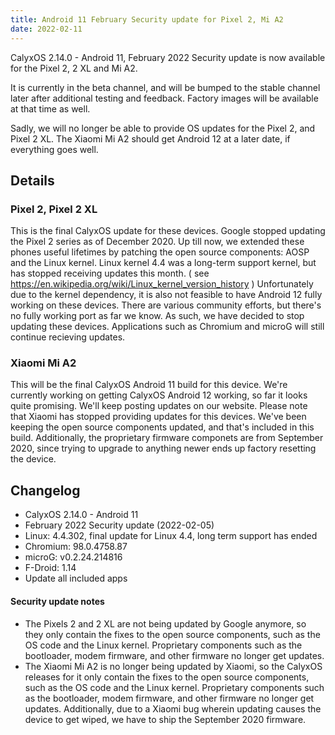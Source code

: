 ```yaml
---
title: Android 11 February Security update for Pixel 2, Mi A2
date: 2022-02-11
---
```


CalyxOS 2.14.0 - Android 11, February 2022 Security update is now available for the Pixel 2, 2 XL and Mi A2.

It is currently in the beta channel, and will be bumped to the stable channel later after additional testing and feedback. Factory images will be available at that time as well.

Sadly, we will no longer be able to provide OS updates for the Pixel 2, and Pixel 2 XL.  The Xiaomi Mi A2 should get Android 12 at a later date, if everything goes well.

## Details
### Pixel 2, Pixel 2 XL
This is the final CalyxOS update for these devices. Google stopped updating the Pixel 2 series as of December 2020.
Up till now, we extended these phones useful lifetimes by patching the open source components: AOSP and the Linux kernel. Linux kernel 4.4 was a long-term support kernel, but has stopped receiving updates this month. ( see <https://en.wikipedia.org/wiki/Linux_kernel_version_history> )
Unfortunately due to the kernel dependency, it is also not feasible to have Android 12 fully working on these devices. There are various community efforts, but there's no fully working port as far we know.
As such, we have decided to stop updating these devices. Applications such as Chromium and microG will still continue recieving updates.

### Xiaomi Mi A2
This will be the final CalyxOS Android 11 build for this device. We're currently working on getting CalyxOS Android 12 working, so far it looks quite promising. We'll keep posting updates on our website.
Please note that Xiaomi has stopped providing updates for this devices.
We've been keeping the open source components updated, and that's included in this build.
Additionally, the proprietary firmware componets are from September 2020,
since trying to upgrade to anything newer ends up factory resetting the device.

## Changelog
* CalyxOS 2.14.0 - Android 11
* February 2022 Security update (2022-02-05)
* Linux: 4.4.302, final update for Linux 4.4, long term support has ended
* Chromium: 98.0.4758.87
* microG: v0.2.24.214816
* F-Droid: 1.14
* Update all included apps

<div class="alert alert-info" markdown="0">
<h4>Security update notes</h4>
<ul>
<li>The Pixels 2 and 2 XL are not being updated by Google anymore, so they only contain the fixes to the open source components, such as the OS code and the Linux kernel. Proprietary components such as the bootloader, modem firmware, and other firmware no longer get updates.</li>
<li>The Xiaomi Mi A2 is no longer being updated by Xiaomi, so the CalyxOS releases for it only contain the fixes to the open source components, such as the OS code and the Linux kernel. Proprietary components such as the bootloader, modem firmware, and other firmware no longer get updates. Additionally, due to a Xiaomi bug wherein updating causes the device to get wiped, we have to ship the September 2020 firmware.</li>
</ul>
</div>
